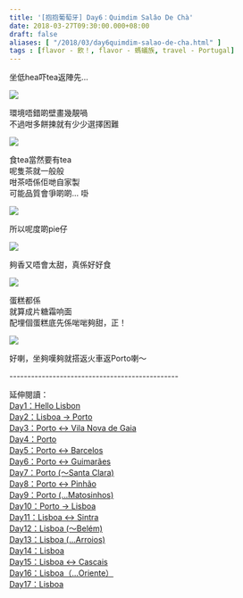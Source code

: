 ```yaml
---
title: '[抱抱葡萄牙] Day6：Quimdim Salâo De Chà'
date: 2018-03-27T09:30:00.000+08:00
draft: false
aliases: [ "/2018/03/day6quimdim-salao-de-cha.html" ]
tags : [flavor - 飲！, flavor - 螞蟻族, travel - Portugal]
---
```


坐低hea吓tea返陣先...  

[![](https://c1.staticflickr.com/5/4294/35898496586_0e0ebf5478_z.jpg)](https://c1.staticflickr.com/5/4294/35898496586_0e0ebf5478_z.jpg)

環境唔錯啲壁畫幾靚喎  
不過咁多餅揀就有少少選擇困難  

[![](https://c1.staticflickr.com/1/804/27167569158_a95564de4b_z.jpg)](https://c1.staticflickr.com/1/804/27167569158_a95564de4b_z.jpg)

食tea當然要有tea  
呢隻茶就一般般  
咁茶唔係佢哋自家製  
可能品質會爭啲啲... 啩  

[![](https://c1.staticflickr.com/1/891/40145623525_e773dabc73_z.jpg)](https://c1.staticflickr.com/1/891/40145623525_e773dabc73_z.jpg)

所以呢度啲pie仔  

[![](https://c1.staticflickr.com/1/820/40145622465_2c871a51cf_z.jpg)](https://c1.staticflickr.com/1/820/40145622465_2c871a51cf_z.jpg)

夠香又唔會太甜，真係好好食  

[![](https://c1.staticflickr.com/1/873/27167568158_ccab681a72_z.jpg)](https://c1.staticflickr.com/1/873/27167568158_ccab681a72_z.jpg)

蛋糕都係  
就算成片糖霜响面  
配埋個蛋糕底先係啱啱夠甜，正！  

[![](https://c1.staticflickr.com/1/893/40145621905_3a7bf69ef7_z.jpg)](https://c1.staticflickr.com/1/893/40145621905_3a7bf69ef7_z.jpg)

好喇，坐夠嘆夠就搭返火車返Porto喇～  
  
\-----------------------------------------------  
  
  
延伸閱讀：  
[Day1：Hello Lisbon](https://www.hidie.net/2017/07/day1hello-lisbon.html)  
[Day2：Lisboa → Porto](https://www.hidie.net/2017/07/day2lisboa-porto.html)  
[Day3：Porto ↔ Vila Nova de Gaia](https://www.hidie.net/2017/07/day3porto-vila-nova-de-gaia.html)  
[Day4：Porto](http://www.hidie.net/2017/07/day4porto.html)  
[Day5：Porto ↔ Barcelos](http://www.hidie.net/2017/07/day5porto-barcelos.html)  
[Day6：Porto ↔ Guimarães](http://www.hidie.net/2017/07/day6porto-guimaraes.html)  
[Day7：Porto (～Santa Clara)](http://www.hidie.net/2017/08/day7porto-santa-clara.html)  
[Day8：Porto ↔ Pinhão](http://www.hidie.net/2017/08/day8porto-pinhao.html)  
[Day9：Porto (...Matosinhos)](http://www.hidie.net/2017/08/day9porto-matosinhos.html)  
[Day10：Porto → Lisboa](http://www.hidie.net/2017/08/day10porto-lisboa.html)  
[Day11：Lisboa ↔ Sintra](http://www.hidie.net/2017/08/day11lisboa-sintra.html)  
[Day12：Lisboa (～Belém)](http://www.hidie.net/2017/08/day12lisboa-belem.html)  
[Day13：Lisboa (...Arroios)](http://www.hidie.net/2017/08/day13lisboa-arroios.html)  
[Day14：Lisboa](http://www.hidie.net/2017/08/day14lisboa.html)  
[Day15：Lisboa ↔ Cascais](http://www.hidie.net/2017/08/day15lisboa-cascais.html)  
[Day16：Lisboa（...Oriente）](http://www.hidie.net/2017/08/day16lisboaoriente.html)  
[Day17：Lisboa](http://www.hidie.net/2017/08/day17lisboa.html)